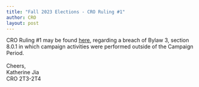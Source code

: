 ```yaml
---
title: "Fall 2023 Elections - CRO Ruling #1"
author: CRO
layout: post
---
```


CRO Ruling #1 may be found <a href="https://drive.google.com/file/d/1a2fb7YXqL4TQvLcpVXSsfniu6-Jq3sWq/view?usp=sharing">here</a>, regarding a breach of Bylaw 3, section 8.0.1 in which campaign activities were performed outside of the Campaign Period. <br> <br> Cheers,<br> Katherine Jia<br> CRO 2T3-2T4
